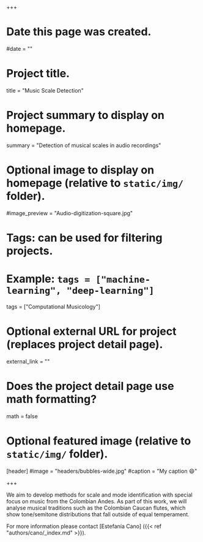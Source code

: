 +++
# Date this page was created.
#date = "" 

# Project title.
title = "Music Scale Detection"

# Project summary to display on homepage.
summary = "Detection of musical scales in audio recordings"

# Optional image to display on homepage (relative to `static/img/` folder).
#image_preview = "Audio-digitization-square.jpg"

# Tags: can be used for filtering projects.
# Example: `tags = ["machine-learning", "deep-learning"]`
tags = ["Computational Musicology"]

# Optional external URL for project (replaces project detail page).
external_link = ""

# Does the project detail page use math formatting?
math = false

# Optional featured image (relative to `static/img/` folder).
[header]
#image = "headers/bubbles-wide.jpg"
#caption = "My caption :smile:"

+++

We aim to develop methods for scale and mode identification with special focus on music from the Colombian Andes.
As part of this work, we will analyse musical traditions such as the Colombian Caucan flutes, which show tone/semitone distributions that fall outside of equal temperament.

For more information please contact [Estefanía Cano] ({{< ref "authors/cano/_index.md" >}}).

